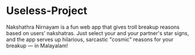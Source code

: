 # Useless-Project
Nakshathra Nirnayam is a fun web app that gives troll breakup reasons based on users’ nakshatras. Just select your and your partner's star signs, and the app serves up hilarious, sarcastic "cosmic" reasons for your breakup — in Malayalam!
